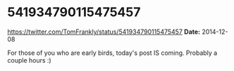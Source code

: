 # 541934790115475457
https://twitter.com/TomFrankly/status/541934790115475457
**Date:** 2014-12-08

For those of you who are early birds, today's post IS coming. Probably a couple hours :)
